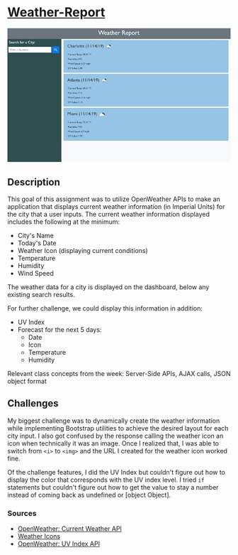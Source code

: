 # [Weather-Report](https://lbernadel.github.io/Weather-Report/)

![Screenshot of Weather Report Dashboard](./Assets/Images/weather-dash_screenshot.JPG)

## Description

This goal of this assignment was to utilize OpenWeather APIs to make an application that displays current weather information (in Imperial Units) for the city that a user inputs. The current weather information displayed includes the following at the minimum:
* City's Name
* Today's Date
* Weather Icon (displaying current conditions)
* Temperature
* Humidity
* Wind Speed

The weather data for a city is displayed on the dashboard, below any existing search results.

For further challenge, we could display this information in addition:
* UV Index
* Forecast for the next 5 days:
  * Date
  * Icon
  * Temperature
  * Humidity

Relevant class concepts from the week: Server-Side APIs, AJAX calls, JSON object format

## Challenges

My biggest challenge was to dynamically create the weather information while implementing Bootstrap utilities to achieve the desired layout for each city input. I also got confused by the response calling the weather icon an icon when technically it was an image. Once I realized that, I was able to switch from `<i>` to `<img>` and the URL I created for the weather icon worked fine.

Of the challenge features, I did the UV Index but couldn't figure out how to display the color that corresponds with the UV index level. I tried `if` statements but couldn't figure out how to get the value to stay a number instead of coming back as undefined or [object Object].


### Sources
- [OpenWeather: Current Weather API](https://openweathermap.org/current)
- [Weather Icons](https://openweathermap.org/weather-conditions)
- [OpenWeather: UV Index API](https://openweathermap.org/api/uvi)